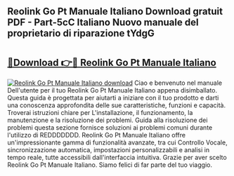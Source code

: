 ## Reolink Go Pt Manuale Italiano Download gratuit PDF - Part-5cC Italiano Nuovo manuale del proprietario di riparazione tYdgG

# <h2><a href="http://dfbgzhx.blite.top/?on=Reolink+Go+Pt+Manuale+Italiano">🔗Download 👉🔴 Reolink Go Pt Manuale Italiano</a></h2>

[![Reolink Go Pt Manuale Italiano download](https://i.imgur.com/lujVjoI.png)](http://dfbgzhx.blite.top/?on=Reolink+Go+Pt+Manuale+Italiano)
Ciao e benvenuto nel manuale Dell'utente per il tuo Reolink Go Pt Manuale Italiano appena disimballato. Questa guida è progettata per aiutarti a iniziare con il tuo prodotto e darti una conoscenza approfondita delle sue caratteristiche, funzioni e capacità. Troverai istruzioni chiare per L'installazione, il funzionamento, la manutenzione e la risoluzione dei problemi. Guida alla risoluzione dei problemi questa sezione fornisce soluzioni ai problemi comuni durante l'utilizzo di REDDDDDDD. Reolink Go Pt Manuale Italiano offre un'impressionante gamma di funzionalità avanzate, tra cui Controllo Vocale, sincronizzazione automatica, impostazioni personalizzabili e analisi in tempo reale, tutte accessibili dall'interfaccia intuitiva. Grazie per aver scelto Reolink Go Pt Manuale Italiano. Siamo felici di far parte del tuo viaggio.
